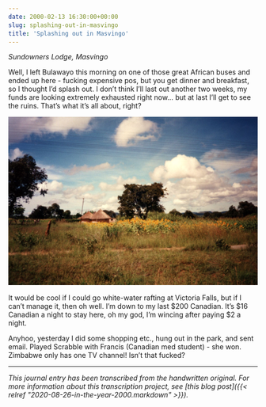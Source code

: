 ```yaml
---
date: 2000-02-13 16:30:00+00:00
slug: splashing-out-in-masvingo
title: 'Splashing out in Masvingo'
---
```


*Sundowners Lodge, Masvingo*

Well, I left Bulawayo this morning on one of those great African buses and ended up here - fucking expensive pos, but you get dinner and breakfast, so I thought I’d splash out. I don’t think I’ll last out another two weeks, my funds are looking extremely exhausted right now… but at last I’ll get to see the ruins. That’s what it’s all about, right?

![Zimbabwe15](/images/Zimbabwe_15.jpg)

It would be cool if I could go white-water rafting at Victoria Falls, but if I can’t manage it, then oh well. I’m down to my last $200 Canadian. It’s $16 Canadian a night to stay here, oh my god, I’m wincing after paying $2 a night.

Anyhoo, yesterday I did some shopping etc., hung out in the park, and sent email. Played Scrabble with Francis (Canadian med student) - she won. Zimbabwe only has one TV channel! Isn’t that fucked?

---

*This journal entry has been transcribed from the handwritten original. For more information about this transcription project, see [this blog post]({{< relref "2020-08-26-in-the-year-2000.markdown" >}}).*
